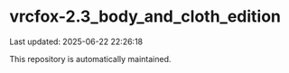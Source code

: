 # vrcfox-2.3_body_and_cloth_edition

Last updated: 2025-06-22 22:26:18

This repository is automatically maintained.
